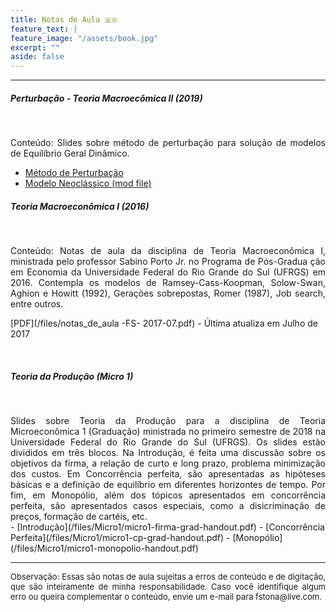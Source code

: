 ```yaml
---
title: Notas de Aula 🇧🇷
feature_text: |
feature_image: "/assets/book.jpg"
excerpt: ""
aside: false
---
```


___


##### Perturbação - Teoria Macroecômica II (2019)
<p> <br> </p>

<div style="text-align:justify">
Conteúdo: Slides sobre método de perturbação para solução de modelos de Equilíbrio Geral Dinâmico. </div>

- [Método de Perturbação](/files/perturbation-nov2019.pdf)
- [Modelo Neoclássico (mod file)](/files/neoclassicalModel.mod)

##### Teoria Macroeconômica I (2016)
<p> <br> </p>


<div style="text-align:justify">
Conteúdo: Notas de aula da disciplina de Teoria Macroeconômica I, ministrada pelo professor Sabino Porto Jr. no Programa de Pós-Gradua ção em Economia da Universidade Federal do Rio Grande do Sul (UFRGS) em 2016. Contempla os modelos de Ramsey-Cass-Koopman, Solow-Swan, Aghion e Howitt (1992), Gerações sobrepostas, Romer (1987), Job search, entre outros.</div>

[PDF](/files/notas_de_aula -FS- 2017-07.pdf) - Última atualiza em Julho de 2017

<p> <br> </p>

##### Teoria da Produção (Micro 1)
<p> <br> </p>

<div style="text-align:justify">
Slides sobre Teoria da Produção para a disciplina de Teoria Microeconômica 1 (Graduação) ministrada no primeiro semestre de 2018 na Universidade Federal do Rio Grande do Sul (UFRGS). Os slides estão divididos em três blocos. Na Introdução, é feita uma discussão sobre os objetivos da firma, a relação de curto e long prazo, problema minimização dos custos. Em Concorrência perfeita, são apresentadas as hipóteses básicas e a definição de equilíbrio em diferentes horizontes de tempo. Por fim, em Monopólio, além dos tópicos apresentados em concorrência perfeita, são apresentados casos especiais, como a disicriminação de preços, formação de cartéis, etc.
</div>
- [Introdução](/files/Micro1/micro1-firma-grad-handout.pdf)
- [Concorrência Perfeita](/files/Micro1/micro1-cp-grad-handout.pdf)
- [Monopólio](/files/Micro1/micro1-monopolio-handout.pdf)

___

<div style="text-align:justify">
<p style="line-height:16px"><font size="2"> Observação: Essas são notas de aula sujeitas a erros de conteúdo e de digitação, que são inteiramente de minha responsabilidade. Caso você identifique algum erro ou queira complementar o conteúdo, envie um e-mail para fstona@live.com.  </font></p></div>
